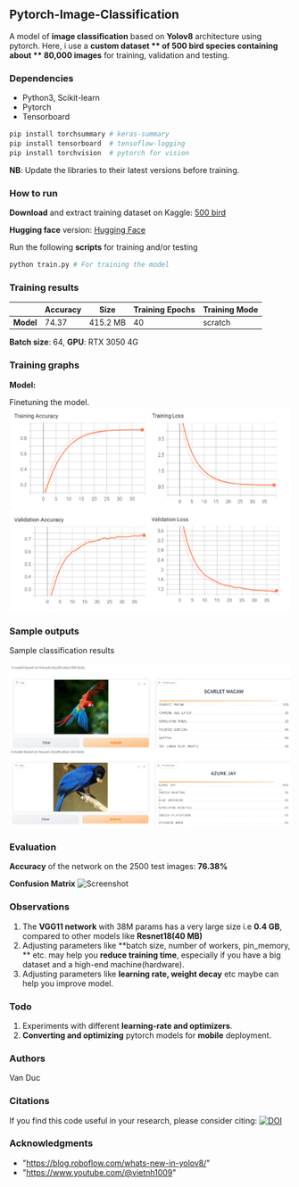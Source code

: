 ## Pytorch-Image-Classification

A model of **image classification** based on **Yolov8** architecture using pytorch. Here, i use a **custom dataset ** of **500 bird species** containing about ** 80,000 images** for training, validation and testing.

### Dependencies

* Python3, Scikit-learn
* Pytorch
* Tensorboard

```python
pip install torchsummary # keras-summary
pip install tensorboard  # tensoflow-logging
pip install torchvision  # pytorch for vision
```

**NB**: Update the libraries to their latest versions before training.

### How to run

**Download** and extract training dataset on Kaggle: [500 bird ](https://www.kaggle.com/datasets/gpiosenka/100-bird-species)

**Hugging face** version: [Hugging Face](https://huggingface.co/spaces/vvd2003/Yolov8_cls_500_bird_species)

Run the following **scripts** for training and/or testing

```python
python train.py # For training the model 
```

### Training results

|    | Accuracy | Size | Training Epochs | Training Mode |
|----|----|----|----|-----|
| **Model** | 74.37 | 415.2 MB  |  40 |  scratch |

**Batch size**: 64, **GPU**: RTX 3050 4G

### Training graphs

**Model:** 

Finetuning the model.
![Screenshot](results/Loss_acc.png)

### Sample outputs

Sample classification results

![Screenshot](results/Birds.png)

### Evaluation

**Accuracy** of the network on the 2500 test images: **76.38%**

**Confusion Matrix**
![Screenshot](results/Confusion_Matrix.png)

### Observations

1. The **VGG11 network** with 38M params has a very large size i.e **0.4 GB**, compared to other models like **Resnet18(40 MB)**
2. Adjusting parameters like **batch size, number of workers, pin_memory, ** etc. may help you **reduce training time**, especially if you have a big dataset and a high-end machine(hardware).
3. Adjusting parameters like **learning rate, weight decay** etc maybe can help you improve model.
### Todo

1. Experiments with different **learning-rate and optimizers**.
2. **Converting and optimizing** pytorch models for **mobile** deployment.

### Authors

Van Duc

### Citations

 If you find this code useful in your research, please consider citing: [![DOI](https://zenodo.org/badge/219696552.svg)](https://zenodo.org/badge/latestdoi/219696552)
 
### Acknowledgments
* "https://blog.roboflow.com/whats-new-in-yolov8/"
* "https://www.youtube.com/@vietnh1009"
